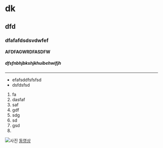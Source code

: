 # dk
## dfd
### dfafafdsdsvdwfef
#### AFDFAGWRDFASDFW
##### dfsfnbhjbkshjkhuibehwifjh
-----
* efafsddfsfsfsd
* dsfdsfsd
1. fa
2. dasfaf
3. saf
4. gdf
5. sdg
6. sd
7. gsd
8. 
![사진](http://cfile2.uf.tistory.com/image/253EC03F5772041A074295)
[동영상](https://www.youtube.com/watch?v=FxIgs-_BlYc)
